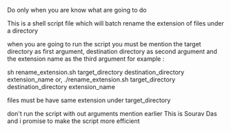 Do only when you are know what are going to do

This is a shell script file which will batch rename the extension of files under a directory

when you are going to run the script you must be mention the target directory as first argument, destination directory as second argument and the extension name as the third argument
for example : 

sh rename_extension.sh target_directory destination_directory extension_name
or, ./rename_extension.sh target_directory destination_directory extension_name

files must be have same extension under target_directory


don't run the script with out arguments mention earlier
This is Sourav Das and i promise to make the script more efficient
